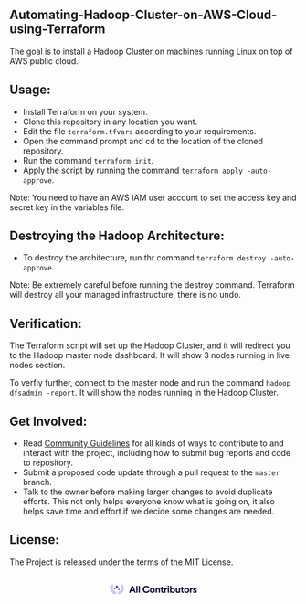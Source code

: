 ## Automating-Hadoop-Cluster-on-AWS-Cloud-using-Terraform

The goal is to install a Hadoop Cluster on machines running Linux on top of AWS public cloud.

## Usage:
- Install Terraform on your system.
- Clone this repository in any location you want.
- Edit the file ``terraform.tfvars`` according to your requirements.
- Open the command prompt and cd to the location of the cloned repository.
- Run the command ``terraform init``.
- Apply the script by running the command ``terraform apply -auto-approve``.

Note: You need to have an AWS IAM user account to set the access key and secret key in the variables file.

## Destroying the Hadoop Architecture:
- To destroy the architecture, run thr command ``terraform destroy -auto-approve``.

Note: Be extremely careful before running the destroy command. Terraform will destroy all your managed infrastructure, there is no undo.

## Verification:
The Terraform script will set up the Hadoop Cluster, and it will redirect you to the Hadoop master node dashboard. It will show 3 nodes running in live nodes section. 

To verfiy further, connect to the master node and run the command ``hadoop dfsadmin -report``. It will show the nodes running in the Hadoop Cluster.

## Get Involved:
*  Read [Community Guidelines](<https://github.com/yadvi12/Automating-Hadoop-Cluster-on-AWS-Cloud-using-Terraform/blob/main/CONTRIBUTING.md>) for all
   kinds of ways to contribute to and interact with the project,
   including how to submit bug reports and
   code to repository.
*  Submit a proposed code update through a pull request to the ``master`` branch.
*  Talk to the owner before making larger changes
   to avoid duplicate efforts. This not only helps everyone
   know what is going on, it also helps save time and effort if we decide
   some changes are needed.
   
## License:
The Project is released under the terms of the MIT License.

</br>

<div align="center">
    <a href="https://allcontributors.org">
        <img width="30%" height="50%" src="/images/contribute.svg" alt="✨ All Contributors ✨" width="800px" />
    </a>
</div>
